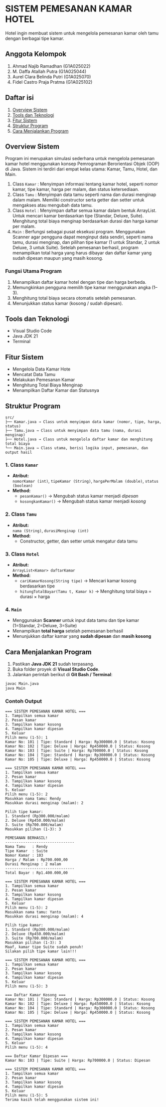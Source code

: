 # SISTEM PEMESANAN KAMAR HOTEL
Hotel ingin membuat sistem untuk mengelola pemesanan kamar oleh tamu dengan berbagai tipe kamar.

## Anggota Kelompok
1. Ahmad Najib Ramadhan	(G1A025022)
2. M. Daffa  Atallah Putra	(G1A025044)
3. Aurel Clara Belinda Putri	(G1A025070)
4. Fidel Castro Praja Pratma	(G1A025102)
   
## Daftar isi
1. [Overview Sistem](#overview-sistem)
2. [Tools dan Teknologi](#tools-dan-teknologi)
3. [Fitur Sistem](#fitur-sistem)
4. [Struktur Program](#struktur-program)
5. [Cara Menjalankan Program](#cara-menjalankan-program)
   
## Overview Sistem
Program ini merupakan simulasi sederhana untuk mengelola pemesanan kamar hotel menggunakan konsep Pemrograman Berorientasi Objek (OOP) di Java. Sistem ini terdiri dari empat kelas utama: Kamar, Tamu, Hotel, dan Main. 
1. Class `Kamar` :
   Menyimpan informasi tentang kamar hotel, seperti nomor kamar, tipe kamar, harga per malam, dan status ketersediaan.
2. Class `Tamu` :
   Menyimpan data tamu seperti nama dan durasi menginap dalam malam. Memiliki constructor serta getter dan setter untuk mengakses atau mengubah data tamu.
3. Class `Hotel` :
  Menyimpan daftar semua kamar dalam bentuk ArrayList. Untuk mencari kamar berdasarkan tipe (Standar, Deluxe, Suite). Menghitung total biaya menginap berdasarkan durasi dan harga kamar per malam.
4. `Main` :
   Berfungsi sebagai pusat eksekusi program. Menggunakan Scanner agar pengguna dapat menginput data sendiri, seperti nama tamu, durasi menginap, dan pilihan tipe kamar (1 untuk Standar, 2 untuk Deluxe, 3 untuk Suite). Setelah pemesanan berhasil, program menampilkan total harga yang harus dibayar dan daftar kamar yang sudah dipesan maupun yang masih kosong.
   
### Fungsi Utama Program
1. Menampilkan daftar kamar hotel dengan tipe dan harga berbeda.
2. Memungkinkan pengguna memilih tipe kamar menggunakan angka (1–3).
3. Menghitung total biaya secara otomatis setelah pemesanan.
4. Menunjukkan status kamar (kosong / sudah dipesan).
   
## Tools dan Teknologi
- Visual Studio Code
- Java JDK 21
- Terminal
  
## Fitur Sistem
- Mengelola Data Kamar Hote
- Mencatat Data Tamu
- Melakukan Pemesanan Kamar
- Menghitung Total Biaya Menginap
- Menampilkan Daftar Kamar dan Statusnya
  
## Struktur Program
```
src/
├── Kamar.java → Class untuk menyimpan data kamar (nomor, tipe, harga, status)
├── Tamu.java → Class untuk menyimpan data tamu (nama, durasi menginap)
├── Hotel.java → Class untuk mengelola daftar kamar dan menghitung total biaya
└── Main.java → Class utama, berisi logika input, pemesanan, dan output hasil
```

### 1. Class `Kamar`
- **Atribut:**  
  `nomorKamar (int)`, `tipeKamar (String)`, `hargaPerMalam (double)`, `status (boolean)`  
- **Method:**  
  - `pesanKamar()` → Mengubah status kamar menjadi *dipesan*  
  - `kosongkanKamar()` → Mengubah status kamar menjadi *kosong*  

### 2. Class `Tamu`
- **Atribut:**  
  `nama (String)`, `durasiMenginap (int)`  
- **Method:**  
  - Constructor, getter, dan setter untuk mengatur data tamu  

### 3. Class `Hotel`
- **Atribut:**  
  `ArrayList<Kamar> daftarKamar`  
- **Method:**  
  - `cariKamarKosong(String tipe)` → Mencari kamar kosong berdasarkan tipe  
  - `hitungTotalBayar(Tamu t, Kamar k)` → Menghitung total biaya = durasi × harga  

### 4. `Main`
- Menggunakan **Scanner** untuk input data tamu dan tipe kamar (1=Standar, 2=Deluxe, 3=Suite)  
- Menampilkan **total harga** setelah pemesanan berhasil  
- Menunjukkan daftar kamar yang **sudah dipesan** dan **masih kosong**

## Cara Menjalankan Program
1. Pastikan **Java JDK 21** sudah terpasang.  
2. Buka folder proyek di **Visual Studio Code**.  
3. Jalankan perintah berikut di **Git Bash / Terminal**:
```bash
javac Main.java
java Main
```

### Contoh Output
```
=== SISTEM PEMESANAN KAMAR HOTEL ===
1. Tampilkan semua kamar
2. Pesan kamar
3. Tampilkan kamar kosong
4. Tampilkan kamar dipesan
5. Keluar
Pilih menu (1-5): 1
Kamar No: 101 | Tipe: Standard | Harga: Rp300000.0 | Status: Kosong
Kamar No: 102 | Tipe: Deluxe | Harga: Rp450000.0 | Status: Kosong
Kamar No: 103 | Tipe: Suite | Harga: Rp700000.0 | Status: Kosong
Kamar No: 104 | Tipe: Standard | Harga: Rp300000.0 | Status: Kosong
Kamar No: 105 | Tipe: Deluxe | Harga: Rp450000.0 | Status: Kosong

=== SISTEM PEMESANAN KAMAR HOTEL ===
1. Tampilkan semua kamar
2. Pesan kamar
3. Tampilkan kamar kosong
4. Tampilkan kamar dipesan
5. Keluar
Pilih menu (1-5): 2
Masukkan nama tamu: Rendy
Masukkan durasi menginap (malam): 2

Pilih tipe kamar:
1. Standard (Rp300.000/malam)
2. Deluxe (Rp450.000/malam)
3. Suite (Rp700.000/malam)
Masukkan pilihan (1-3): 3

PEMESANAN BERHASIL!
-------------------------------
Nama Tamu   : Rendy
Tipe Kamar  : Suite
Nomor Kamar : 103
Harga / Malam : Rp700.000,00
Durasi Menginap : 2 malam
-------------------------------
Total Bayar : Rp1.400.000,00

=== SISTEM PEMESANAN KAMAR HOTEL ===
1. Tampilkan semua kamar
2. Pesan kamar
3. Tampilkan kamar kosong
4. Tampilkan kamar dipesan
5. Keluar
Pilih menu (1-5): 2
Masukkan nama tamu: Yanto
Masukkan durasi menginap (malam): 4

Pilih tipe kamar:
1. Standard (Rp300.000/malam)
2. Deluxe (Rp450.000/malam)
3. Suite (Rp700.000/malam)
Masukkan pilihan (1-3): 3
Maaf, kamar tipe Suite sudah penuh!
Silakan pilih tipe kamar lain!!!

=== SISTEM PEMESANAN KAMAR HOTEL ===
1. Tampilkan semua kamar
2. Pesan kamar
3. Tampilkan kamar kosong
4. Tampilkan kamar dipesan
5. Keluar
Pilih menu (1-5): 3

=== Daftar Kamar Kosong ===
Kamar No: 101 | Tipe: Standard | Harga: Rp300000.0 | Status: Kosong
Kamar No: 102 | Tipe: Deluxe | Harga: Rp450000.0 | Status: Kosong
Kamar No: 104 | Tipe: Standard | Harga: Rp300000.0 | Status: Kosong
Kamar No: 105 | Tipe: Deluxe | Harga: Rp450000.0 | Status: Kosong

=== SISTEM PEMESANAN KAMAR HOTEL ===
1. Tampilkan semua kamar
2. Pesan kamar
3. Tampilkan kamar kosong
4. Tampilkan kamar dipesan
5. Keluar
Pilih menu (1-5): 4

=== Daftar Kamar Dipesan ===
Kamar No: 103 | Tipe: Suite | Harga: Rp700000.0 | Status: Dipesan

=== SISTEM PEMESANAN KAMAR HOTEL ===
1. Tampilkan semua kamar
2. Pesan kamar
3. Tampilkan kamar kosong
4. Tampilkan kamar dipesan
5. Keluar
Pilih menu (1-5): 5
Terima kasih telah menggunakan sistem ini!
```


